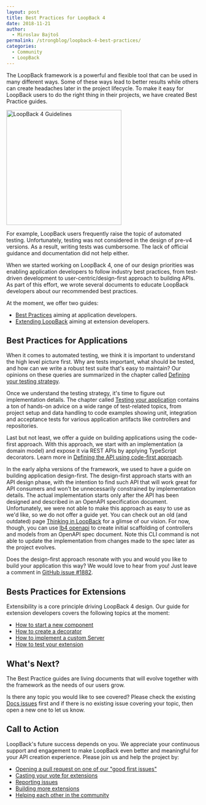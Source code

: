 ```yaml
---
layout: post
title: Best Practices for LoopBack 4
date: 2018-11-21
author:
  - Miroslav Bajtoš
permalink: /strongblog/loopback-4-best-practices/
categories:
  - Community
  - LoopBack
---
```


The LoopBack framework is a powerful and flexible tool that can be used in many different ways. Some of these ways lead to better results while others can create headaches later in the project lifecycle. To make it easy for LoopBack users to do the right thing in their projects, we have created Best Practice guides.

<!--more-->

<img src="https://strongloop.com/blog-assets/2018/11/LoopBack-4-Guidelines.png" alt="LoopBack 4 Guidelines" style="width: 300px"/>

For example, LoopBack users frequently raise the topic of automated testing. Unfortunately, testing was not considered in the design of pre-v4 versions. As a result, writing tests was cumbersome. The lack of official guidance and documentation did not help either.

When we started working on LoopBack 4, one of our design priorities was enabling application developers to follow industry best practices, from test-driven development to user-centric/design-first approach to building APIs. As part of this effort, we wrote several documents to educate LoopBack developers about our recommended best practices.

At the moment, we offer two guides: 

- [Best Practices](https://loopback.io/doc/en/lb4/Best-practices.html) aiming at application developers. 
- [Extending LoopBack](https://loopback.io/doc/en/lb4/Extending-LoopBack-4.html) aiming at extension developers.

## Best Practices for Applications

When it comes to automated testing, we think it is important to understand the high level picture first. Why are tests important, what should be tested, and how can we write a robust test suite that's easy to maintain? Our opinions on these queries are summarized in the chapter called [Defining your testing strategy](https://loopback.io/doc/en/lb4/Defining-your-testing-strategy.html).

Once we understand the testing strategy, it's time to figure out implementation details. The chapter called [Testing your application](https://loopback.io/doc/en/lb4/Testing-your-application.html) contains a ton of hands-on advice on a wide range of test-related topics, from project setup and data handling to code examples showing unit, integration and acceptance tests for various application artifacts like controllers and repositories.

Last but not least, we offer a guide on building applications using the code-first approach. With this approach, we start with an implementation (a domain model) and expose it via REST APIs by applying TypeScript decorators. Learn more in [Defining the API using code-first approach](https://loopback.io/doc/en/lb4/Defining-the-API-using-code-first-approach.html).

In the early alpha versions of the framework, we used to have a guide on building application design-first. The design-first approach starts with an API design phase, with the intention to find such API that will work great for API consumers and won't be unnecessarily constrained by implementation details. The actual implementation starts only after the API has been designed and described in an OpenAPI specification document. Unfortunately, we were not able to make this approach as easy to use as we'd like, so we do not offer a guide yet. You can check out an old (and outdated) page [Thinking in LoopBack](https://github.com/strongloop/loopback.io/blob/d4ad2ca05f80f53cc70b3666f09aa729214ccc13/pages/en/lb4/Thinking-in-LoopBack.md) for a glimse of our vision. For now, though, you can use [lb4 openapi](https://loopback.io/doc/en/lb4/OpenAPI-generator.html) to create initial scaffolding of controllers and models from an OpenAPI spec document. Note this CLI command is not able to update the implementation from changes made to the spec later as the project evolves.

Does the design-first approach resonate with you and would you like to build your application this way? We would love to hear from you! Just leave a comment in [GitHub issue #1882](https://github.com/strongloop/loopback-next/issues/1882).

## Bests Practices for Extensions

Extensibility is a core principle driving LoopBack 4 design. Our guide for extension developers covers the following topics at the moment:

- [How to start a new component](https://loopback.io/doc/en/lb4/Creating-components.html)
- [How to create a decorator](https://loopback.io/doc/en/lb4/Creating-decorators.html)
- [How to implement a custom Server](https://loopback.io/doc/en/lb4/Creating-servers.html)
- [How to test your extension](https://loopback.io/doc/en/lb4/Testing-your-extension.html)

## What's Next?

The Best Practice guides are living documents that will evolve together with the framework as the needs of our users grow.

Is there any topic you would like to see covered? Please check the existing [Docs issues](https://github.com/strongloop/loopback-next/issues?q=is%3Aissue+is%3Aopen+label%3ADocs) first and if there is no existing issue covering your topic, then open a new one to let us know.

## Call to Action

LoopBack's future success depends on you. We appreciate your continuous support and engagement to make LoopBack even better and meaningful for your API creation experience. Please join us and help the project by:

- [Opening a pull request on one of our "good first issues"](https://github.com/strongloop/loopback-next/labels/good%20first%20issue)
- [Casting your vote for extensions](https://github.com/strongloop/loopback-next/issues/512)
- [Reporting issues](https://github.com/strongloop/loopback-next/issues)
- [Building more extensions](https://github.com/strongloop/loopback-next/issues/647)
- [Helping each other in the community](https://groups.google.com/forum/#!forum/loopbackjs)
